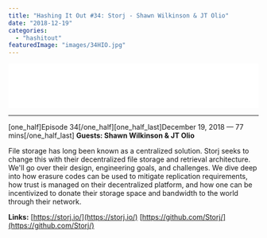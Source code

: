 ```yaml
---
title: "Hashing It Out #34: Storj - Shawn Wilkinson & JT Olio"
date: "2018-12-19"
categories: 
  - "hashitout"
featuredImage: "images/34HIO.jpg"
---
```


<iframe style="border: none;" src="//html5-player.libsyn.com/embed/episode/id/7976960/height/90/theme/custom/thumbnail/yes/preload/no/direction/backward/render-playlist/no/custom-color/87A93A/" width="100%" height="90" scrolling="no" allowfullscreen="allowfullscreen"></iframe>

* * *

\[one\_half\]Episode 34\[/one\_half\]\[one\_half\_last\]December 19, 2018 — 77 mins\[/one\_half\_last\] **Guests: Shawn Wilkinson & JT Olio**

File storage has long been known as a centralized solution. Storj seeks to change this with their decentralized file storage and retrieval architecture. We'll go over their design, engineering goals, and challenges. We dive deep into how erasure codes can be used to mitigate replication requirements, how trust is managed on their decentralized platform, and how one can be incentivized to donate their storage space and bandwidth to the world through their network.

**Links:** [https://storj.io/](https://storj.io/) [https://github.com/Storj/](https://github.com/Storj/)
